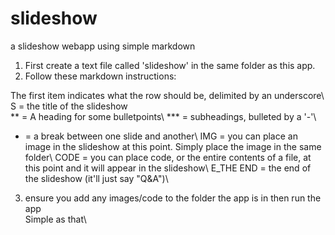 # slideshow
a slideshow webapp using simple markdown

1) First create a text file called 'slideshow' in the same folder as this app. 
2) Follow these markdown instructions: 

The first item indicates what the row should be, delimited by an underscore\ 
S = the title of the slideshow\
** = A heading for some bulletpoints\ 
*** = subheadings, bulleted by a '-'\ 
- = a break between one slide and another\ 
IMG = you can place an image in the slideshow at this point. Simply place the image in the same folder\ 
CODE = you can place code, or the entire contents of a file, at this point and it will appear in the slideshow\ 
E_THE END = the end of the slideshow (it'll just say "Q&A")\ 

3) ensure you add any images/code to the folder the app is in then run the app\
Simple as that\
